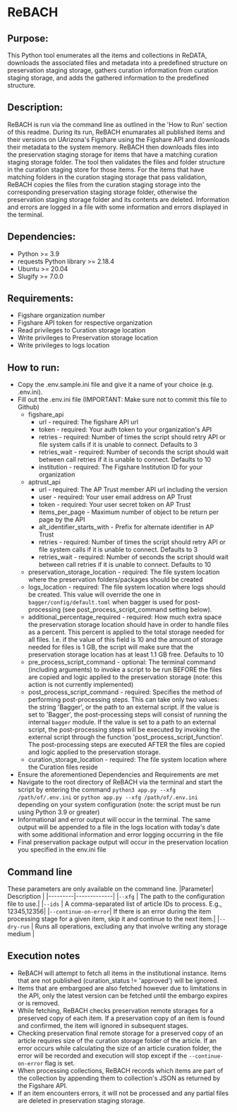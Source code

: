 # ReBACH

## Purpose:
This Python tool enumerates all the items and collections in ReDATA, downloads the associated files and metadata into a predefined structure on preservation staging storage, gathers curation information from curation staging storage, and adds the gathered information to the predefined structure.

## Description:
ReBACH is run via the command line as outlined in the 'How to Run' section of this readme. During its run, ReBACH enumarates all published items and their versions on UArizona's Figshare using the Figshare API and downloads their metadata to the system memory. ReBACH then downloads files into the preservation staging storage for items that have a matching curation staging storage folder. The tool then validates the files and folder structure in the curation staging store for those items. For the items that have matching folders in the curation staging storage that pass validation, ReBACH copies the files from the curation staging storage into the corresponding preservation staging storage folder, otherwise the preservation staging storage folder and its contents are deleted. Information and errors are logged in a file with some information and errors displayed in the terminal.

## Dependencies:
- Python >= 3.9
- requests Python library >= 2.18.4
- Ubuntu >= 20.04
- Slugify >= 7.0.0

## Requirements:
- Figshare organization number
- Figshare API token for respective organization
- Read privileges to Curation storage location
- Write privileges to Preservation storage location
- Write privileges to logs location

## How to run:
- Copy the .env.sample.ini file and give it a name of your choice (e.g. .env.ini).
- Fill out the .env.ini file (IMPORTANT: Make sure not to commit this file to Github)
    - figshare_api
	    - url - required: The figshare API url
	    - token - required: Your auth token to your organization's API
	    - retries - required: Number of times the script should retry API or file system calls if it is unable to connect. Defaults to 3
	    - retries_wait - required: Number of seconds the script should wait between call retries if it is unable to connect. Defaults to 10
	    - institution - required: The Figshare Institution ID for your organization
    - aptrust_api
	    - url - required: The AP Trust member API url including the version
		- user - required: Your user email address on AP Trust
		- token - required: Your user secret token on AP Trust
        - items_per_page - Maximum number of object to be return per page by the API
        - alt_identifier_starts_with - Prefix for alternate identifier in AP Trust
		- retries - required: Number of times the script should retry API or file system calls if it is unable to connect. Defaults to 3
		- retries_wait - required: Number of seconds the script should wait between call retries if it is unable to connect. Defaults to 10
    - preservation_storage_location - required: The file system location where the preservation folders/packages should be created
    - logs_location - required: The file system location where logs should be created. This value will override the one in `bagger/config/default.toml` when bagger is used for post-processing (see post_process_script_command setting below).
    - additional_percentage_required - required: How much extra space the preservation storage location should have in order to handle files as a percent. This percent is applied to the total storage needed for all files. I.e. if the value of this field is 10 and the amount of storage needed for files is 1 GB, the script will make sure that the preservation storage location has at least 1.1 GB free. Defaults to 10
    - pre_process_script_command - optional: The terminal command (including arguments) to invoke a script to be run BEFORE the files are copied and logic applied to the preservation storage (note: this action is not currently implemented)
    - post_process_script_command - required: Specifies the method of performing post-processing steps. This can take only two values: the string 'Bagger', or the path to an external script. If the value is set to 'Bagger', the post-processing steps will consist of running the internal `bagger` module. If the value is set to a path to an external script, the post-processing steps will be executed by invoking the external script through the function 'post_process_script_function'. The post-processing steps are executed AFTER the files are copied and logic applied to the preservation storage.
    - curation_storage_location - required: The file system location where the Curation files reside
- Ensure the aforementioned Dependencies and Requirements are met
- Navigate to the root directory of ReBACH via the terminal and start the script by entering the command `python3 app.py --xfg /path/of/.env.ini` or `python app.py --xfg /path/of/.env.ini` depending on your system configuration (note: the script must be run using Python 3.9 or greater)
- Informational and error output will occur in the terminal. The same output will be appended to a file in the logs location with today's date with some additional information and error logging occurring in the file
- Final preservation package output will occur in the preservation location you specified in the env.ini file

## Command line
These parameters are only available on the command line.
|Parameter| Description |
|---------|-------------|
|`--xfg`  | The path to the configuration file to use.|
|`--ids`  | A comma-separated list of article IDs to process. E.g., 12345,12356|
|`--continue-on-error`| If there is an error during the item processing stage for a given item, skip it and continue to the next item.|
|`--dry-run` | Runs all operations, excluding any that involve writing any storage medium |

## Execution notes
- ReBACH will attempt to fetch all items in the institutional instance. Items that are not published (curation_status != 'approved') will be ignored.
- Items that are embargoed are also fetched however due to limitations in the API, only the latest version can be fetched until the embargo expires or is removed.
- While fetching, ReBACH checks preservation remote storages for a preserved copy of each item. If a preservation copy of an item is found and confirmed, the item will ignored in subsequent stages.
- Checking preservation final remote storage for a preserved copy of an article requires size of the curation storage folder of the article. If an error occurs while calculating the size of an article curation folder, the error will be recorded and execution will stop except if the `--continue-on-error` flag is set.     
- When processing collections, ReBACH records which items are part of the collection by appending them to collection's JSON as returned by the Figshare API.
- If an item encounters errors, it will not be processed and any partial files are deleted in preservation staging storage.
